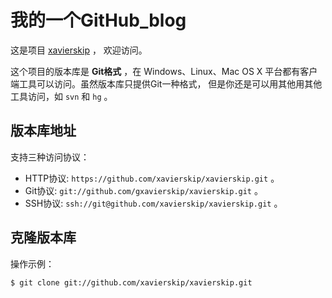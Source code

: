 # 我的一个GitHub_blog 

这是项目 [xavierskip](https://github.com/xavierskip/xavierskip) ，
欢迎访问。

这个项目的版本库是 **Git格式** ，在 Windows、Linux、Mac OS X
平台都有客户端工具可以访问。虽然版本库只提供Git一种格式，
但是你还是可以用其他用其他工具访问，如 ``svn`` 和 ``hg`` 。

## 版本库地址

支持三种访问协议：

* HTTP协议: `https://github.com/xavierskip/xavierskip.git` 。
* Git协议: `git://github.com/gxavierskip/xavierskip.git` 。
* SSH协议: `ssh://git@github.com/xavierskip/xavierskip.git` 。

## 克隆版本库

操作示例：

    $ git clone git://github.com/xavierskip/xavierskip.git
